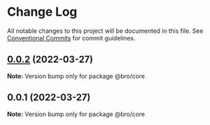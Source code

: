 # Change Log

All notable changes to this project will be documented in this file.
See [Conventional Commits](https://conventionalcommits.org) for commit guidelines.

## [0.0.2](https://github.com/EffectDoplera/lerna-test/compare/@bro/core@0.0.1...@bro/core@0.0.2) (2022-03-27)

**Note:** Version bump only for package @bro/core





## 0.0.1 (2022-03-27)

**Note:** Version bump only for package @bro/core
